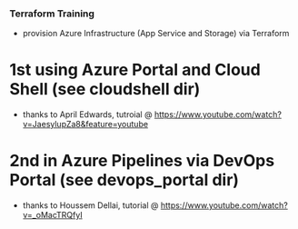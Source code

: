 ### Terraform Training  
- provision Azure Infrastructure (App Service and Storage) via Terraform  
# 1st using Azure Portal and Cloud Shell (see cloudshell dir) 
- thanks to April Edwards, tutroial @ https://www.youtube.com/watch?v=JaesylupZa8&feature=youtube  
# 2nd in Azure Pipelines via DevOps Portal (see devops_portal dir)  
- thanks to Houssem Dellai, tutorial @ https://www.youtube.com/watch?v=_oMacTRQfyI
